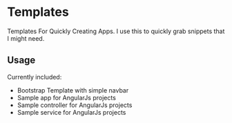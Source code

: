 # Templates
Templates For Quickly Creating Apps. 
I use this to quickly grab snippets that I might need.

## Usage
Currently included: 
  * Bootstrap Template with simple navbar
  * Sample app for AngularJs projects
  * Sample controller for AngularJs projects
  * Sample service for AngularJs projects
